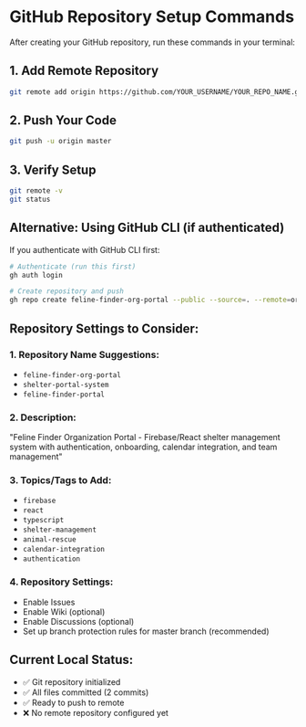 # GitHub Repository Setup Commands

After creating your GitHub repository, run these commands in your terminal:

## 1. Add Remote Repository
```bash
git remote add origin https://github.com/YOUR_USERNAME/YOUR_REPO_NAME.git
```

## 2. Push Your Code
```bash
git push -u origin master
```

## 3. Verify Setup
```bash
git remote -v
git status
```

## Alternative: Using GitHub CLI (if authenticated)

If you authenticate with GitHub CLI first:
```bash
# Authenticate (run this first)
gh auth login

# Create repository and push
gh repo create feline-finder-org-portal --public --source=. --remote=origin --push
```

## Repository Settings to Consider:

### 1. Repository Name Suggestions:
- `feline-finder-org-portal`
- `shelter-portal-system`
- `feline-finder-portal`

### 2. Description:
"Feline Finder Organization Portal - Firebase/React shelter management system with authentication, onboarding, calendar integration, and team management"

### 3. Topics/Tags to Add:
- `firebase`
- `react`
- `typescript`
- `shelter-management`
- `animal-rescue`
- `calendar-integration`
- `authentication`

### 4. Repository Settings:
- Enable Issues
- Enable Wiki (optional)
- Enable Discussions (optional)
- Set up branch protection rules for master branch (recommended)

## Current Local Status:
- ✅ Git repository initialized
- ✅ All files committed (2 commits)
- ✅ Ready to push to remote
- ❌ No remote repository configured yet
